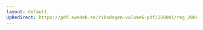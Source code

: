 ```yaml
---
layout: default
UpRedirect: https://pdf.swedeb.se/riksdagen-volumeG-pdf/200001/reg_200001/reg_200001_0306.pdf
---
```

